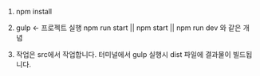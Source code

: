 1. npm install
2. gulp  <-  프로젝트 실행  npm run start || npm start || npm run dev 와 같은 개념


3. 작업은 src에서 작업합니다. 터미널에서 gulp 실행시 dist 파일에 결과물이 빌드됩니다.
